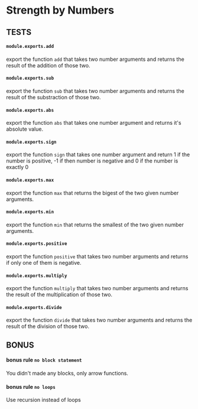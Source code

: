 # Strength by Numbers

## TESTS

#### `module.exports.add`
export the function `add` that takes two number arguments
and returns the result of the addition of those two.

#### `module.exports.sub`
export the function `sub` that takes two number arguments
and returns the result of the substraction of those two.

#### `module.exports.abs`
export the function `abs` that takes one number argument
and returns it's absolute value.

#### `module.exports.sign`
export the function `sign` that takes one number argument
and return 1 if the number is positive, -1 if then number is negative
and 0 if the number is exactly 0

#### `module.exports.max`
export the function `max` that returns the bigest of the two
given number arguments.

#### `module.exports.min`
export the function `min` that returns the smallest of the two
given number arguments.

#### `module.exports.positive`
export the function `positive` that takes two number arguments
and returns if only one of them is negative.

#### `module.exports.multiply`
export the function `multiply` that takes two number arguments
and returns the result of the multiplication of those two.

#### `module.exports.divide`
export the function `divide` that takes two number arguments
and returns the result of the division of those two.


## BONUS

#### bonus rule `no block statement`
You didn't made any blocks, only arrow functions.

#### bonus rule `no loops`
Use recursion instead of loops
